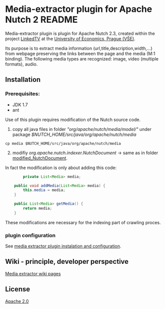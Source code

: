 # Media-extractor plugin for Apache Nutch 2 README

Media-extractor plugin is plugin for Apache Nutch 2.3, created within the project [LinkedTV](http://linkedtv.eu/) at the [University of Economics, Prague (VŠE)](http://www.vse.cz/english/).

Its purpose is to extract media information (url,title,description,width,...) from webpage preserving the links between the page and the media (M:1 binding). The following media types are recognized: image, video (multiple formats), audio.

## Installation
### Prerequisites:
* JDK 1.7
* ant

Use of this plugin requires modification of the Nutch source code.

1. copy all java files in folder *"org/apache/nutch/media/model/"* under package *$NUTCH_HOME/src/java/org/apache/nutch/media*

```
cp media $NUTCH_HOME/src/java/org/apache/nutch/media

```

2. modifiy *org.apache.nutch.indexer.NutchDocument* -> same as in folder [modified_NutchDocument](https://github.com/KIZI/IRAPI/tree/master/nutch-plugin/modified_NutchDocument).

In fact the modification is only about adding this code:

```Java
        private List<Media> media;

	public void addMedia(List<Media> media) {
		this.media = media;
	}

	public List<Media> getMedia() {
		return media;
	}
```

These modifications are necessary for the indexing part of crawling proces.

### plugin configuration
See [media extractor plugin instalation and configuration](https://github.com/KIZI/IRAPI/wiki/Media-extractor-plugin---installation&usage).

## Wiki - principle, developer perspective
[Media extractor wiki pages](https://github.com/KIZI/IRAPI/wiki/Media-extractor-plugin----developer-perspective)

## License

[Apache 2.0](https://github.com/KIZI/IRAPI/blob/master/nutch-plugin/LICENSE.txt)
